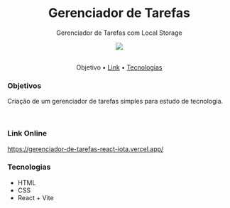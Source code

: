 <h1 align="center">Gerenciador de Tarefas</h1>
<p align="center">Gerenciador de Tarefas com Local Storage</p>
<div align="center">
<img src="https://img.shields.io/badge/license-free-green"/>
</div>
<br>

<p align="center">
 <a href="#objetivo" style="text-decoration: none">Objetivo</a> •
 <a href="#imagens">Link</a> • 
 <a href="#tecnologias">Tecnologias</a>
</p>


### **Objetivos**
<p>Criação de um gerenciador de tarefas simples para estudo de tecnologia.</p>
<br/>

### **Link Online**
https://gerenciador-de-tarefas-react-iota.vercel.app/
<br/>

### **Tecnologias**
<ul>
 <li>HTML</li>
 <li>CSS</li>
 <li>React + Vite</li>
</ul>


